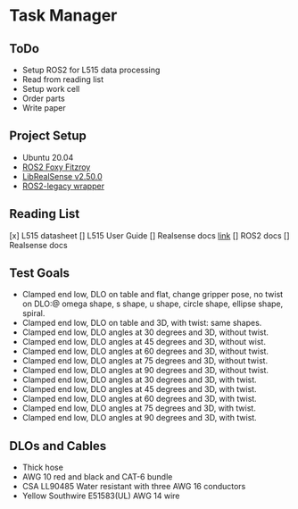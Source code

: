 # Task Manager

## ToDo

- Setup ROS2 for L515 data processing
- Read from reading list
- Setup work cell
- Order parts
- Write paper

## Project Setup

- Ubuntu 20.04
- [ROS2 Foxy Fitzroy](https://docs.ros.org/en/foxy/Installation/Ubuntu-Install-Debians.html)
- [LibRealSense v2.50.0](https://github.com/IntelRealSense/librealsense)
- [ROS2-legacy wrapper](https://github.com/IntelRealSense/realsense-ros/tree/ros2-legacy)

## Reading List

[x] L515 datasheet
[] L515 User Guide
[] Realsense docs [link](https://dev.intelrealsense.com/docs)
[] ROS2 docs
[] Realsense docs

## Test Goals

- Clamped end low, DLO on table and flat, change gripper pose, no
  twist on DLO:\@ omega shape, s shape, u shape, circle shape, ellipse shape,
  spiral.
- Clamped end low, DLO on table and 3D, with twist: same shapes.
- Clamped end low, DLO angles at 30 degrees and 3D, without twist.
- Clamped end low, DLO angles at 45 degrees and 3D, without wist.
- Clamped end low, DLO angles at 60 degrees and 3D, without twist.
- Clamped end low, DLO angles at 75 degrees and 3D, without twist.
- Clamped end low, DLO angles at 90 degrees and 3D, without twist.
- Clamped end low, DLO angles at 30 degrees and 3D, with twist.
- Clamped end low, DLO angles at 45 degrees and 3D, with twist.
- Clamped end low, DLO angles at 60 degrees and 3D, with twist.
- Clamped end low, DLO angles at 75 degrees and 3D, with twist.
- Clamped end low, DLO angles at 90 degrees and 3D, with twist.

## DLOs and Cables

- Thick hose
- AWG 10 red and black and CAT-6 bundle
- CSA LL90485 Water resistant with three AWG 16 conductors
- Yellow Southwire E51583(UL) AWG 14 wire
